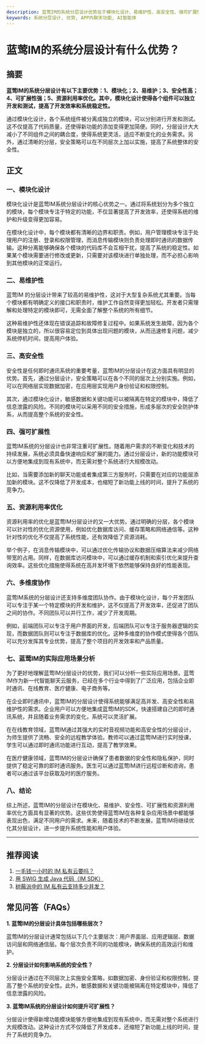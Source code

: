 ```yaml
---
description: 蓝莺IM的系统分层设计优势在于模块化设计、易维护性、高安全性、强可扩展性、资源利用率优化、多维度协作。实际应用场景分析。推荐阅读。常见问答（FAQs）。
keywords: 系统分层设计, 优势, APP内聊天功能, AI智能体
---
```

# 蓝莺IM的系统分层设计有什么优势？

## 摘要

**蓝莺IM的系统分层设计有以下主要优势：1、模块化；2、易维护；3、安全性高；4、可扩展性强；5、资源利用率优化。其中，模块化设计使得各个组件可以独立开发和测试，提高了开发效率和系统稳定性。**

通过模块化设计，各个系统组件被分离成独立的模块，可以分别进行开发和测试。这不仅提高了代码质量，还使得新功能的添加变得更加简便。同时，分层设计大大减小了不同组件之间的耦合度，使得系统更灵活，适应不断变化的业务需求。另外，通过清晰的分层，安全策略可以在不同层次上加以实施，提高了系统整体的安全性。

## 正文

### 一、模块化设计

模块化设计是蓝莺IM系统分层设计的核心优势之一。通过将系统划分为多个独立的模块，每个模块专注于特定的功能，不仅显著提高了开发效率，还使得系统的维护和升级变得更加容易。

在模块化设计中，每个模块都有清晰的边界和职责。例如，用户管理模块专注于处理用户的注册、登录和权限管理，而消息传输模块则负责处理即时通讯的数据传输。这种分离能够确保各个模块的代码库不会互相干扰，提高了系统的稳定性。如果某个模块需要进行修改或更新，只需要对该模块进行单独处理，而不必担心影响到其他模块的正常运行。

### 二、易维护性

蓝莺IM 的分层设计带来了较高的易维护性，这对于大型复杂系统尤其重要。当每个模块都有明确定义的接口和职责时，维护工作自然变得更加轻松。开发者只需理解和处理特定的模块即可，无需全面了解整个系统的所有细节。

这种易维护性还体现在错误追踪和故障修复过程中。如果系统发生故障，因为各个模块是独立的，所以很容易定位到具体出现问题的模块，从而迅速修复问题，减少系统停机时间，提高用户体验。

### 三、高安全性

安全性是任何即时通讯系统的重要考量，蓝莺IM的分层设计在这方面具有明显的优势。首先，通过分层设计，安全策略可以在各个不同的层次上分别实施。例如，可以在网络层实现数据加密，在应用层实现用户身份验证和权限控制。

其次，通过模块化设计，敏感数据和关键功能可以被隔离在特定的模块中，降低了信息泄露的风险。不同的模块可以采用不同的安全措施，形成多层次的安全防护体系，从而提高整个系统的安全性。

### 四、强可扩展性

蓝莺IM系统的分层设计也非常注重可扩展性。随着用户需求的不断变化和技术的持续发展，系统必须具备快速响应和扩展的能力。通过分层设计，新的功能模块可以方便地集成到现有系统中，而无需对整个系统进行大规模改动。

比如，当需要添加新的聊天功能或者集成第三方服务时，只需要在对应的功能层添加新的模块。这不仅降低了开发成本，也缩短了新功能上线的时间，提升了系统的竞争力。

### 五、资源利用率优化

资源利用率的优化是蓝莺IM分层设计的又一大优势。通过明确的分层，各个模块可以针对性的优化资源使用，例如优化数据库访问、缓存策略和网络通信等。这种针对性的优化不仅提高了系统性能，还有效降低了资源消耗。

举个例子，在消息传输模块中，可以通过优化传输协议和数据压缩算法来减少网络带宽的占用。同样，在数据库访问模块中，可以通过缓存机制和索引优化来提升查询效率。这些优化措施使得系统在高并发环境下依然能够保持良好的性能表现。

### 六、多维度协作

蓝莺IM系统的分层设计还支持多维度团队协作。由于模块化设计，每个开发团队可以专注于某一个特定模块的开发和维护，这不仅提高了开发效率，还促进了团队之间的协作。不同团队可以并行工作，减少了开发周期。

例如，前端团队可以专注于用户界面的开发，后端团队可以专注于服务器逻辑的实现，而数据团队则可以专注于数据库的优化。这种多维度的协作模式使得各个团队可以充分发挥其专业优势，提高了整个项目的开发效率和产品质量。

### 七、蓝莺IM的实际应用场景分析

为了更好地理解蓝莺IM分层设计的优势，我们可以分析一些实际应用场景。蓝莺IM作为新一代智能聊天云服务，已经在多个行业中得到了广泛应用，包括企业即时通讯、在线教育、医疗健康、电子商务等。

在企业即时通讯中，蓝莺IM的分层设计使得系统能够满足高并发、高安全性和易维护性的需求。企业用户可以方便地集成蓝莺IM的SDK，快速搭建自己的即时通讯系统，并且随着业务需求的变化，系统可以灵活扩展。

在在线教育领域，蓝莺IM通过其强大的实时音视频功能和高安全性的分层设计，为师生提供了流畅、安全的远程教学体验。教师可以通过蓝莺IM进行实时授课，学生可以通过即时通讯功能进行互动，提高了教学效果。

在医疗健康领域，蓝莺IM的分层设计确保了患者数据的安全性和隐私保护，同时提供了稳定可靠的即时通讯服务。医生可以通过蓝莺IM进行远程诊断和咨询，患者可以通过该平台获取及时的医疗服务。

### 八、结论

综上所述，蓝莺IM的分层设计在模块化、易维护、安全性、可扩展性和资源利用率优化方面具有显著的优势。这些优势使得蓝莺IM在各种复杂应用场景中都能够表现出色，满足不同用户的需求。未来，随着技术的不断发展，蓝莺IM将继续优化其分层设计，进一步提升系统性能和用户体验。

---

## 推荐阅读

1. [一毛钱一小时的 IM 私有云要吗？](articles/product-and-technologies/want-an-im-private-cloud-for-a-dime-an-hour.html)
2. [用 SWIG 生成 Java 代码（IM SDK）](articles/product-and-technologies/generating-java-code-with-swig.html)
3. [树莓派中的 IM 私有云支持多少并发？](articles/product-and-technologies/how-much-concurrency-is-supported-by-im-private-cloud-in-raspberry-pi.html)

## 常见问答（FAQs）

**1. 蓝莺IM的分层设计具体包括哪些层次？**

蓝莺IM的分层设计通常包括以下几个主要层次：用户界面层、应用逻辑层、数据访问层和网络通信层。每个层次负责不同的功能模块，确保系统的高效运行和维护。

**2. 分层设计如何影响系统的安全性？**

分层设计通过在不同层次上实施安全策略，如数据加密、身份验证和权限控制，提高了整个系统的安全性。此外，敏感数据和关键功能被隔离在特定模块中，降低了信息泄露的风险。

**3. 蓝莺IM系统的分层设计如何提升可扩展性？**

分层设计使得新增功能模块能够方便地集成到现有系统中，而无需对整个系统进行大规模改动。这种设计方式不仅降低了开发成本，还缩短了新功能上线的时间，提升了系统的竞争力。
